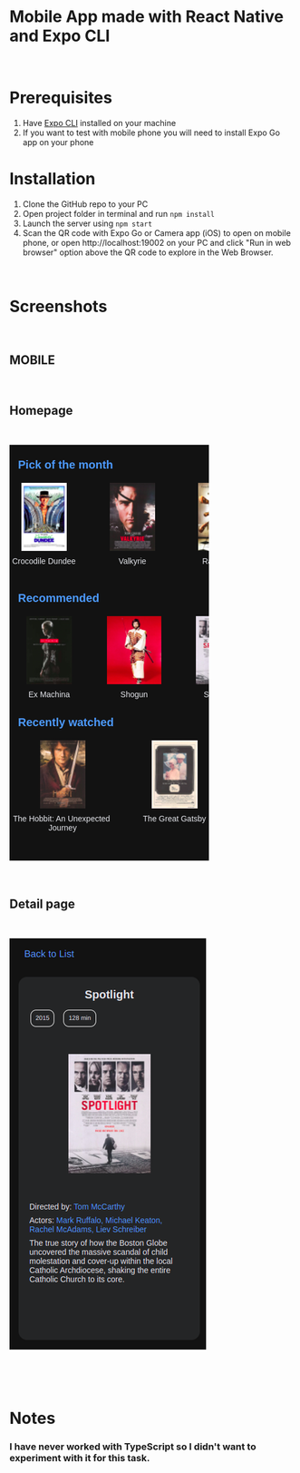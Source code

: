# Mobile App made with React Native and Expo CLI
<p>&nbsp;</p>

# Prerequisites

1. Have [Expo CLI](https://reactnative.dev/docs/environment-setup) installed on your machine
2. If you want to test with mobile phone you will need to install Expo Go app on your phone

# Installation

1. Clone the GitHub repo to your PC
2. Open project folder in terminal and run `npm install`
3. Launch the server using `npm start`
4. Scan the QR code with Expo Go or Camera app (iOS) to open on mobile phone, or open http://localhost:19002 on your PC and click "Run in web browser" option above the QR code to explore in the Web Browser.


<p>&nbsp;</p>

# Screenshots

<p>&nbsp;</p>

## MOBILE
<p>&nbsp;</p>

## Homepage
<p>&nbsp;</p>

![Mobile Homepage](home.png)
<p>&nbsp;</p>

## Detail page
<p>&nbsp;</p>

![Mobile Detail Page](details.png)

<p>&nbsp;</p>
<p>&nbsp;</p>

# Notes

### I have never worked with TypeScript so I didn't want to experiment with it for this task.

